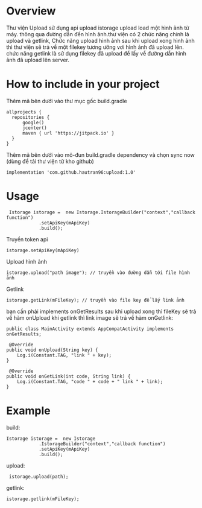 # Overview
Thư viện Upload sử dụng api upload istorage upload load một hình ảnh từ máy. thông qua đường dẫn đến hình ảnh.thư viện có 2 chức năng chính là upload và getlink, Chức năng upload hình ảnh sau khi upload xong hình ảnh thì thư viện sẽ trả về một filekey tương ướng vơi hình ảnh đã upload lên. chức năng getlink là sử dụng filekey đã upload để lấy về đường dẫn hình ảnh đã upload lên server. 
# How to include in your project

Thêm mã bên dưới vào thư mục gốc build.gradle

    allprojects {
      repositories {
          google()
          jcenter()
          maven { url 'https://jitpack.io' }
      }
    }

Thêm mã bên dưới vào mô-đun build.gradle dependency và chọn sync now (dùng để tải thư viện từ kho github)

    implementation 'com.github.hautran96:upload:1.0'
    
# Usage

     Istorage istorage =  new Istorage.IstorageBuilder("context","callback function")
                .setApiKey(mApiKey)
                .build();
    
Truyền token api

    istorage.setApiKey(mApiKey)
    
Upload hình ảnh 

    istorage.upload("path image"); // truyền vào đường dẫn tới file hình ảnh  
    
Getlink 

    istorage.getLink(mFileKey); // truyền vào file key để lấy link ảnh
               
               
bạn cần phải implements onGetResults sau khi upload xong thì fileKey sẽ trả về hàm onUpload 
khi getlink thì link image sẽ trả về hàm onGetlink:
 
    public class MainActivity extends AppCompatActivity implements onGetResults;
    
     @Override
    public void onUpload(String key) {
        Log.i(Constant.TAG, "link " + key);
    }

     @Override
    public void onGetLink(int code, String link) {
        Log.i(Constant.TAG, "code " + code + " link " + link);
    }
 
# Example

  build: 
  
    Istorage istorage =  new Istorage
                .IstorageBuilder("context","callback function")
                .setApiKey(mApiKey)
                .build();

  upload: 

     istorage.upload(path);
                          
  getlink: 
 
    istorage.getlink(mFileKey);
